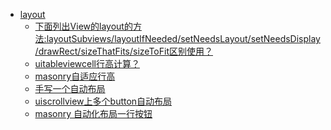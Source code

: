 

* [layout]()
	* [下面列出View的layout的方法:layoutSubviews/layoutIfNeeded/setNeedsLayout/setNeedsDisplay/drawRect/sizeThatFits/sizeToFit区别使用？](https://www.jianshu.com/p/2ef48c2f0c97) 
	* [uitableviewcell行高计算？]()
	* [masonry自适应行高]()
	* [手写一个自动布局]()
	* [uiscrollview上多个button自动布局]()
	* [masonry 自动化布局一行按钮]()
